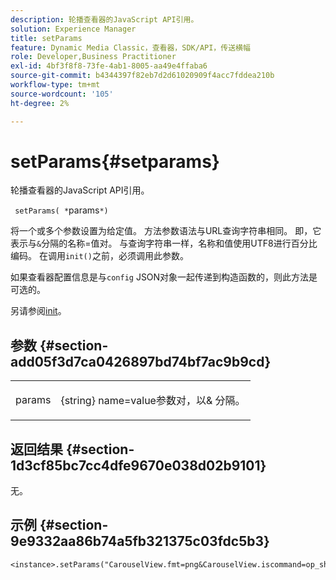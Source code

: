 ```yaml
---
description: 轮播查看器的JavaScript API引用。
solution: Experience Manager
title: setParams
feature: Dynamic Media Classic，查看器，SDK/API，传送横幅
role: Developer,Business Practitioner
exl-id: 4bf3f8f8-73fe-4ab1-8005-aa49e4ffaba6
source-git-commit: b4344397f82eb7d2d61020909f4acc7fddea210b
workflow-type: tm+mt
source-wordcount: '105'
ht-degree: 2%

---
```


# setParams{#setparams}

轮播查看器的JavaScript API引用。

` setParams( *`params`*)`

将一个或多个参数设置为给定值。 方法参数语法与URL查询字符串相同。 即，它表示与`&`分隔的名称=值对。 与查询字符串一样，名称和值使用UTF8进行百分比编码。 在调用`init()`之前，必须调用此参数。

如果查看器配置信息是与`config` JSON对象一起传递到构造函数的，则此方法是可选的。

另请参阅[init](../../../c-html5-s7-aem-asset-viewers/c-html5-20-zoom-viewer-about/c-html5-20-zoom-viewer-javascriptapiref/r-html5-zoom-viewer-20-javascriptapiref-init.md#reference-aee94dd92a28410784f7a1792e28683b)。

## 参数 {#section-add05f3d7ca0426897bd74bf7ac9b9cd}

<table id="table_896DFF34A68A403DB93A6D597461A573"> 
 <tbody> 
  <tr> 
   <td colname="col1"> <p> <span class="codeph"> <span class="varname"> params</span> </span> </p> </td> 
   <td colname="col2"> <p> <span class="codeph"> {string}</span> name=value参数对，以&amp; <span class="codeph"> </span>分隔。 </p> </td> 
  </tr> 
 </tbody> 
</table>

## 返回结果 {#section-1d3cf85bc7cc4dfe9670e038d02b9101}

无。

## 示例 {#section-9e9332aa86b74a5fb321375c03fdc5b3}

```
<instance>.setParams("CarouselView.fmt=png&CarouselView.iscommand=op_sharpen%3d1")
```
